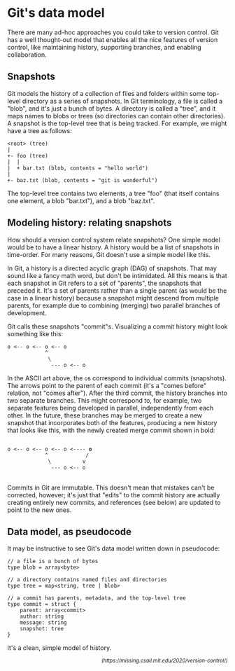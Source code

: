 
<!-- JS use if these pages are used as githubpages. can be deleted if used elsewhere -->
<script src="https://code.jquery.com/jquery-3.2.1.min.js"></script>
<script src="../script.js"></script> 

# Git's data model

There are many ad-hoc approaches you could take to version control. Git has a
well thought-out model that enables all the nice features of version control,
like maintaining history, supporting branches, and enabling collaboration.

## Snapshots

Git models the history of a collection of files and folders within some
top-level directory as a series of snapshots. In Git terminology, a file is
called a "blob", and it's just a bunch of bytes. A directory is called a
"tree", and it maps names to blobs or trees (so directories can contain other
directories). A snapshot is the top-level tree that is being tracked. For
example, we might have a tree as follows:

```
<root> (tree)
|
+- foo (tree)
|  |
|  + bar.txt (blob, contents = "hello world")
|
+- baz.txt (blob, contents = "git is wonderful")
```

The top-level tree contains two elements, a tree "foo" (that itself contains
one element, a blob "bar.txt"), and a blob "baz.txt".

## Modeling history: relating snapshots

How should a version control system relate snapshots? One simple model would be
to have a linear history. A history would be a list of snapshots in time-order.
For many reasons, Git doesn't use a simple model like this.

In Git, a history is a directed acyclic graph (DAG) of snapshots. That may
sound like a fancy math word, but don't be intimidated. All this means is that
each snapshot in Git refers to a set of "parents", the snapshots that preceded
it. It's a set of parents rather than a single parent (as would be the case in
a linear history) because a snapshot might descend from multiple parents, for
example due to combining (merging) two parallel branches of development.

Git calls these snapshots "commit"s. Visualizing a commit history might look
something like this:

```
o <-- o <-- o <-- o
            ^
             \
              --- o <-- o
```

In the ASCII art above, the `o`s correspond to individual commits (snapshots).
The arrows point to the parent of each commit (it's a "comes before" relation,
not "comes after"). After the third commit, the history branches into two
separate branches. This might correspond to, for example, two separate features
being developed in parallel, independently from each other. In the future,
these branches may be merged to create a new snapshot that incorporates both of
the features, producing a new history that looks like this, with the newly
created merge commit shown in bold:

<pre class="highlight">
<code>
o <-- o <-- o <-- o <---- <strong>o</strong>
            ^            /
             \          v
              --- o <-- o
</code>
</pre>

Commits in Git are immutable. This doesn't mean that mistakes can't be
corrected, however; it's just that "edits" to the commit history are actually
creating entirely new commits, and references (see below) are updated to point
to the new ones.

## Data model, as pseudocode

It may be instructive to see Git's data model written down in pseudocode:

```
// a file is a bunch of bytes
type blob = array<byte>

// a directory contains named files and directories
type tree = map<string, tree | blob>

// a commit has parents, metadata, and the top-level tree
type commit = struct {
    parent: array<commit>
    author: string
    message: string
    snapshot: tree
}
```

It's a clean, simple model of history.

<div style="text-align:right;"><i><small>(https://missing.csail.mit.edu/2020/version-control/)</small></i></div>
